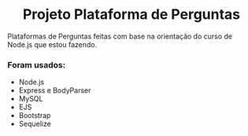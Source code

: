 # <center>Projeto Plataforma de Perguntas</center>

Plataformas de Perguntas feitas com base na orientação do curso de Node.js que estou fazendo.

### Foram usados:

- Node.js
- Express e BodyParser
- MySQL
- EJS
- Bootstrap
- Sequelize